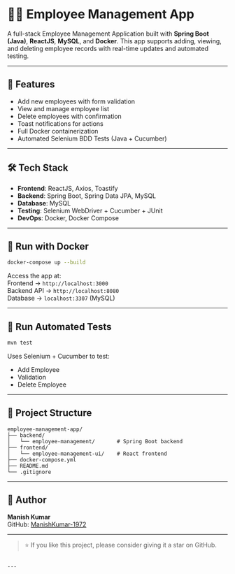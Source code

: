 # 🧑‍💼 Employee Management App

A full-stack Employee Management Application built with **Spring Boot (Java)**, **ReactJS**, **MySQL**, and **Docker**. This app supports adding, viewing, and deleting employee records with real-time updates and automated testing.

---

## 🚀 Features

- Add new employees with form validation
- View and manage employee list
- Delete employees with confirmation
- Toast notifications for actions
- Full Docker containerization
- Automated Selenium BDD Tests (Java + Cucumber)

---

## 🛠️ Tech Stack

- **Frontend**: ReactJS, Axios, Toastify  
- **Backend**: Spring Boot, Spring Data JPA, MySQL  
- **Database**: MySQL  
- **Testing**: Selenium WebDriver + Cucumber + JUnit  
- **DevOps**: Docker, Docker Compose  

---

## 🐳 Run with Docker

```bash
docker-compose up --build
```

Access the app at:  
Frontend → `http://localhost:3000`  
Backend API → `http://localhost:8080`  
Database → `localhost:3307` (MySQL)

---

## 🧪 Run Automated Tests

```bash
mvn test
```

Uses Selenium + Cucumber to test:
- Add Employee
- Validation
- Delete Employee

---

## 📂 Project Structure

```
employee-management-app/
├── backend/
│   └── employee-management/       # Spring Boot backend
├── frontend/
│   └── employee-management-ui/    # React frontend
├── docker-compose.yml
├── README.md
└── .gitignore
```

---

## 📌 Author

**Manish Kumar**  
GitHub: [ManishKumar-1972](https://github.com/ManishKumar-1972)

---

> ⭐ If you like this project, please consider giving it a star on GitHub.
```

---

